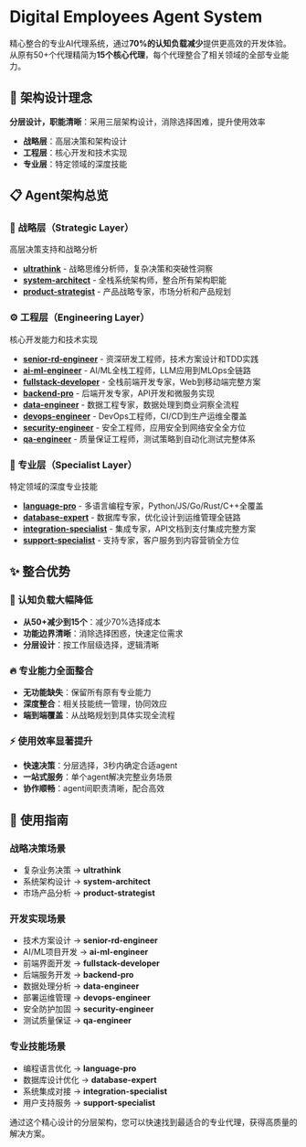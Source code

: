 # Digital Employees Agent System

精心整合的专业AI代理系统，通过**70%的认知负载减少**提供更高效的开发体验。从原有50+个代理精简为**15个核心代理**，每个代理整合了相关领域的全部专业能力。

## 🎯 架构设计理念

**分层设计，职能清晰**：采用三层架构设计，消除选择困难，提升使用效率

- **战略层**：高层决策和架构设计
- **工程层**：核心开发和技术实现  
- **专业层**：特定领域的深度技能

## 📋 Agent架构总览

### 🎯 战略层（Strategic Layer）
高层决策支持和战略分析

- **[ultrathink](ultrathink.md)** - 战略思维分析师，复杂决策和突破性洞察
- **[system-architect](system-architect.md)** - 全栈系统架构师，整合所有架构职能
- **[product-strategist](product-strategist.md)** - 产品战略专家，市场分析和产品规划

### ⚙️ 工程层（Engineering Layer）  
核心开发能力和技术实现

- **[senior-rd-engineer](senior-rd-engineer.md)** - 资深研发工程师，技术方案设计和TDD实践
- **[ai-ml-engineer](ai-ml-engineer.md)** - AI/ML全栈工程师，LLM应用到MLOps全链路
- **[fullstack-developer](fullstack-developer.md)** - 全栈前端开发专家，Web到移动端完整方案
- **[backend-pro](backend-pro.md)** - 后端开发专家，API开发和微服务实现
- **[data-engineer](data-engineer.md)** - 数据工程专家，数据处理到商业洞察全流程
- **[devops-engineer](devops-engineer.md)** - DevOps工程师，CI/CD到生产运维全覆盖
- **[security-engineer](security-engineer.md)** - 安全工程师，应用安全到网络安全全方位
- **[qa-engineer](qa-engineer.md)** - 质量保证工程师，测试策略到自动化测试完整体系

### 🔧 专业层（Specialist Layer）
特定领域的深度专业技能

- **[language-pro](language-pro.md)** - 多语言编程专家，Python/JS/Go/Rust/C++全覆盖
- **[database-expert](database-expert.md)** - 数据库专家，优化设计到运维管理全链路
- **[integration-specialist](integration-specialist.md)** - 集成专家，API文档到支付集成完整方案
- **[support-specialist](support-specialist.md)** - 支持专家，客户服务到内容营销全方位

## ✨ 整合优势

### 🎯 认知负载大幅降低
- **从50+减少到15个**：减少70%选择成本
- **功能边界清晰**：消除选择困惑，快速定位需求
- **分层设计**：按工作层级选择，逻辑清晰

### 🔥 专业能力全面整合
- **无功能缺失**：保留所有原有专业能力
- **深度整合**：相关技能统一管理，协同效应
- **端到端覆盖**：从战略规划到具体实现全流程

### ⚡ 使用效率显著提升
- **快速决策**：分层选择，3秒内确定合适agent
- **一站式服务**：单个agent解决完整业务场景
- **协作顺畅**：agent间职责清晰，配合高效

## 🚀 使用指南

### 战略决策场景
- 复杂业务决策 → **ultrathink**
- 系统架构设计 → **system-architect** 
- 市场产品分析 → **product-strategist**

### 开发实现场景
- 技术方案设计 → **senior-rd-engineer**
- AI/ML项目开发 → **ai-ml-engineer**
- 前端界面开发 → **fullstack-developer**
- 后端服务开发 → **backend-pro**
- 数据处理分析 → **data-engineer**
- 部署运维管理 → **devops-engineer**
- 安全防护加固 → **security-engineer**
- 测试质量保证 → **qa-engineer**

### 专业技能场景  
- 编程语言优化 → **language-pro**
- 数据库设计优化 → **database-expert**
- 系统集成对接 → **integration-specialist**
- 用户支持服务 → **support-specialist**

通过这个精心设计的分层架构，您可以快速找到最适合的专业代理，获得高质量的解决方案。
